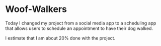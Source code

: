 # Woof-Walkers

Today I changed my project from a social media app to a scheduling app that allows users to schedule an appointment to have their dog walked.

I estimate that I am about 20% done with the project.